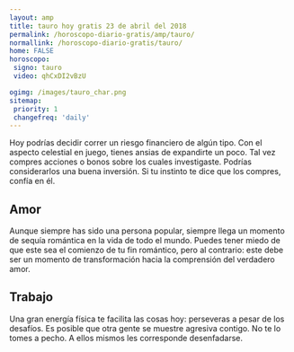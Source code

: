 ```yaml
---
layout: amp
title: tauro hoy gratis 23 de abril del 2018 
permalink: /horoscopo-diario-gratis/amp/tauro/
normallink: /horoscopo-diario-gratis/tauro/
home: FALSE
horoscopo:
 signo: tauro
 video: qhCxDI2vBzU

ogimg: /images/tauro_char.png
sitemap:
 priority: 1
 changefreq: 'daily'
---
```



Hoy podrías decidir correr un riesgo financiero de algún tipo. Con el aspecto celestial en juego, tienes ansias de expandirte un poco. Tal vez compres acciones o bonos sobre los cuales investigaste. Podrías considerarlos una buena inversión. Si tu instinto te dice que los compres, confía en él.

## Amor

Aunque siempre has sido una persona popular, siempre llega un momento de sequía romántica en la vida de todo el mundo. Puedes tener miedo de que este sea el comienzo de tu fin romántico, pero al contrario: este debe ser un momento de transformación hacia la comprensión del verdadero amor.

## Trabajo

Una gran energía física te facilita las cosas hoy: perseveras a pesar de los desafíos. Es posible que otra gente se muestre agresiva contigo. No te lo tomes a pecho. A ellos mismos les corresponde desenfadarse.